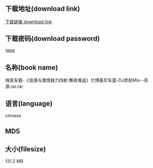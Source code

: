 ## 下载地址(download link)
[下载链接 download link](https://tutu365.netlify.app/?s=%E5%97%A8%E9%9F%B3%E8%BD%A6%E8%BD%BD-%E3%80%8A%E6%B5%AA%E6%BC%AB%E4%B8%8E%E6%BF%80%E6%83%85%E9%AD%85%E5%8A%9B%E5%9B%9B%E5%B0%84%C2%B7%E8%88%9E%E5%A4%9C%E9%9A%BE%E8%BF%94%E3%80%8B%E5%85%B0%E5%8D%9A%E5%9F%BA%E5%B0%BC%E8%BD%A6%E9%9C%87-DJ%E5%BD%A6%E8%88%AAMix--%E8%B5%84%E6%BA%90.rar)

## 下载密码(download password)
1866

## 名称(book name)
嗨音车载-《浪漫与激情魅力四射·舞夜难返》兰博基尼车震-DJ彦航Mix--资源.rar.rar

## 语言(language)
chinese

## MD5


## 大小(filesize)
131.2 MB
